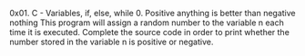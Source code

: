 0x01. C - Variables, if, else, while
0. Positive anything is better than negative nothing
  This program will assign a random number to the variable n each time it is executed. Complete the source code in order to print whether the number stored in the variable n is positive or negative.

